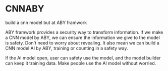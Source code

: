 # CNNABY
build a cnn model but at ABY framwork


ABY framwork provides a security way to transform information.
If we make a CNN model by ABY, we can ensure the information we give to the model is safety. Don't need to worry about revealing.
It also mean we can build a CNN model AI by ABY, training or counting in a safety way.

If the AI model open, user can safety use the model, and the model builder can keep it training data.
Make people use the Al model without worried.
